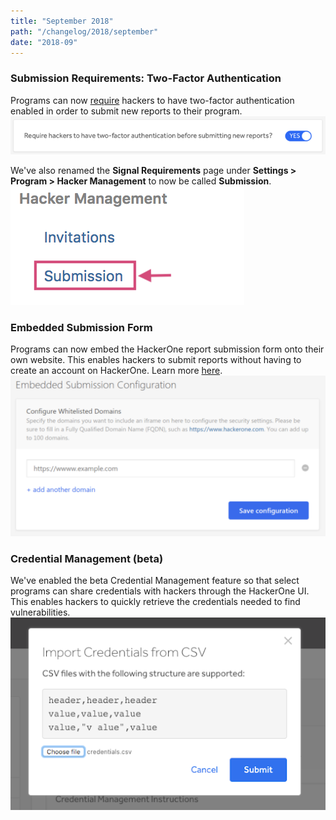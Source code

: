 ```yaml
---
title: "September 2018"
path: "/changelog/2018/september"
date: "2018-09"
---
```


### Submission Requirements: Two-Factor Authentication
Programs can now [require](https://docs.hackerone.com/programs/submission.html) hackers to have two-factor authentication enabled in order to submit new reports to their program.
![submissions](./images/submission-2.png)

We've also renamed the <b>Signal Requirements</b> page under <b>Settings > Program > Hacker Management</b> to now be called <b>Submission</b>.
![submissions](./images/submission.png)

### Embedded Submission Form
Programs can now embed the HackerOne report submission form onto their own website. This enables hackers to submit reports without having to create an account on HackerOne. Learn more [here](https://docs.hackerone.com/programs/embedded-submissions-form.html).
![embedded-submissions](./images/embedded-submissions.png)

### Credential Management (beta)
We've enabled the beta Credential Management feature so that select programs can share credentials with hackers through the HackerOne UI. This enables hackers to quickly retrieve the credentials needed to find vulnerabilities. 
![credential management](./images/credential-management-2.png)
